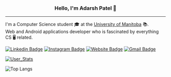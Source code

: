 <h3 align="center"> Hello, I'm Adarsh Patel 👋</h3>

---

I'm a Computer Science student 🎓 at the [University of Manitoba](https://umanitoba.ca/) 📚.<br> Web and Android applications developer who is fascinated by everything CS 🖥️ related.


[![Linkedin Badge](https://img.shields.io/badge/-Adarsh.Patel-blue?style=flat-square&logo=Linkedin&logoColor=white&link=https://www.linkedin.com/in/adarsh-patel-91134b193/)](https://www.linkedin.com/in/adarsh-patel-91134b193/)
[![Instagram Badge](https://img.shields.io/badge/-pateladarsh001-e4405f?style=flat-square&logo=Instagram&logoColor=white&link=https://www.instagram.com/pateladarsh001/)](https://www.instagram.com/pateladarsh001/)
[![Website Badge](https://img.shields.io/badge/-pateladarsh001.github.io-3F51B5?style=flat-square&logo=HTML5&logoColor=white&link=https://pateladarsh001.github.io/)](https://pateladarsh001.github.io/)
[![Gmail Badge](https://img.shields.io/badge/-pateladarsh001.gmail.com-B03A2E?style=flat-square&logo=Gmail&logoColor=white&link=mailto:pateladarsh001@gmail.com)](mailto:pateladarsh001@gmail.com)


[![User_Stats](https://github-readme-stats.vercel.app/api?username=pateladarsh001&show_icons=true&theme=tokyonight&line_height=27)](#)

![Top Langs](https://github-readme-stats.vercel.app/api/top-langs/?username=pateladarsh001&layout=compact&title_color=007bff&text_color=e7e7e7&icon_color=007bff&bg_color=171c28)
